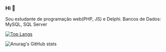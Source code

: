 ### Hi 👋
Sou estudante de programação web(PHP, JS) e Delphi. Bancos de Dados: MySQL, SQL Server


[![Top Langs](https://github-readme-stats.vercel.app/api/top-langs/?username=luizeduu&show_icons=true&theme=dracula)](https://github.com/anuraghazra/github-readme-stats)


![Anurag's GitHub stats](https://github-readme-stats.vercel.app/api?username=luizeduu&count_private=true&show_icons=true&theme=dracula)
